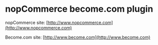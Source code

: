 ﻿nopCommerce become.com plugin
===========

nopCommerce site: [http://www.nopcommerce.com](http://www.nopcommerce.com)

Become.com site: [http://www.become.com](http://www.become.com)